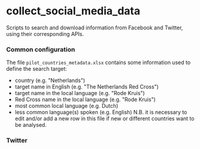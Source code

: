 # collect_social_media_data

Scripts to search and download information from Facebook and Twitter, using their corresponding APIs.

### Common configuration
The file `pilot_countries_metadata.xlsx` contains some information used to define the search target:
* country	(e.g. "Netherlands")
* target name in English (e.g. "The Netherlands Red Cross")
* target name in the local language (e.g. "Rode Kruis")
* Red Cross name in the local language (e.g. "Rode Kruis")
* most common local language (e.g. Dutch)
* less common language(s) spoken (e.g. English)
N.B. it is necessary to edit and/or add a new row in this file if new or different countries want to be analysed.

### Twitter

